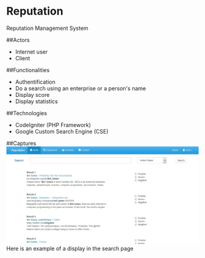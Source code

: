 # Reputation
Reputation Management System

##Actors
- Internet user
- Client

##Functionalities
- Authentification
- Do a search using an enterprise or a person's name
- Display score
- Display statistics

##Technologies
- CodeIgniter (PHP Framework)
- Google Custom Search Engine (CSE)

##Captures
![capture](https://raw.githubusercontent.com/Abderrahman/Reputation/master/capture-e-reputation.JPG)
Here is an example of a display in the search page
